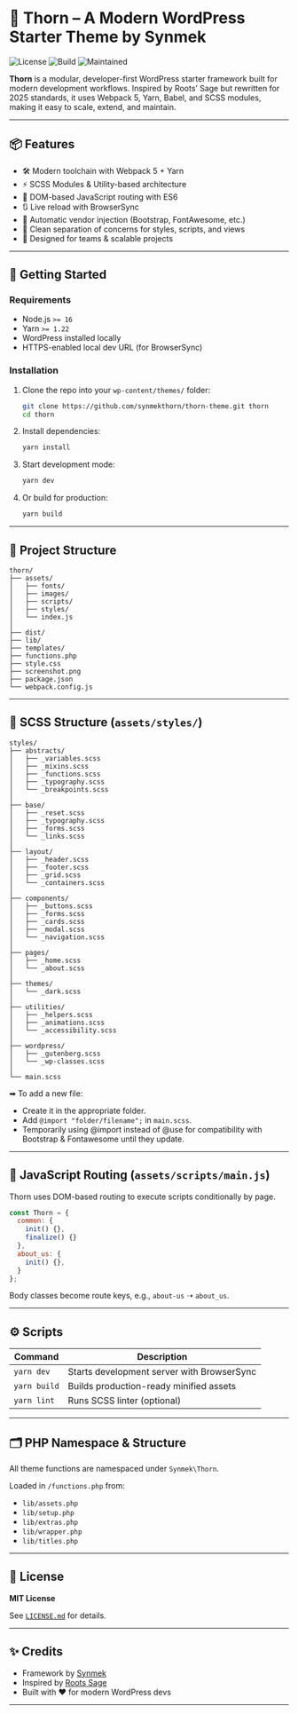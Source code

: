 
# 🌿 Thorn – A Modern WordPress Starter Theme by Synmek

![License](https://img.shields.io/badge/license-MIT-green)
![Build](https://img.shields.io/badge/build-passing-brightgreen)
![Maintained](https://img.shields.io/badge/maintained-yes-blue)

**Thorn** is a modular, developer-first WordPress starter framework built for modern development workflows. Inspired by Roots’ Sage but rewritten for 2025 standards, it uses Webpack 5, Yarn, Babel, and SCSS modules, making it easy to scale, extend, and maintain.

---

## 📦 Features

- 🛠 Modern toolchain with Webpack 5 + Yarn
- ⚡ SCSS Modules & Utility-based architecture
- 🔄 DOM-based JavaScript routing with ES6
- 🔃 Live reload with BrowserSync
- 🎯 Automatic vendor injection (Bootstrap, FontAwesome, etc.)
- 📂 Clean separation of concerns for styles, scripts, and views
- 🧠 Designed for teams & scalable projects

---

## 🚀 Getting Started

### Requirements

- Node.js `>= 16`
- Yarn `>= 1.22`
- WordPress installed locally
- HTTPS-enabled local dev URL (for BrowserSync)

### Installation

1. Clone the repo into your `wp-content/themes/` folder:

   ```bash
   git clone https://github.com/synmekthorn/thorn-theme.git thorn
   cd thorn
   ```

2. Install dependencies:

   ```bash
   yarn install
   ```

3. Start development mode:

   ```bash
   yarn dev
   ```

4. Or build for production:

   ```bash
   yarn build
   ```

---

## 🧱 Project Structure

```
thorn/
├── assets/
│   ├── fonts/
│   ├── images/
│   ├── scripts/
│   ├── styles/
│   └── index.js
│
├── dist/
├── lib/
├── templates/
├── functions.php
├── style.css
├── screenshot.png
├── package.json
└── webpack.config.js
```

---

## 🎨 SCSS Structure (`assets/styles/`)

```
styles/
├── abstracts/
│   ├── _variables.scss
│   ├── _mixins.scss
│   ├── _functions.scss
│   ├── _typography.scss
│   └── _breakpoints.scss
│
├── base/
│   ├── _reset.scss
│   ├── _typography.scss
│   ├── _forms.scss
│   └── _links.scss
│
├── layout/
│   ├── _header.scss
│   ├── _footer.scss
│   ├── _grid.scss
│   └── _containers.scss
│
├── components/
│   ├── _buttons.scss
│   ├── _forms.scss
│   ├── _cards.scss
│   ├── _modal.scss
│   └── _navigation.scss
│
├── pages/
│   ├── _home.scss
│   └── _about.scss
│
├── themes/
│   └── _dark.scss
│
├── utilities/
│   ├── _helpers.scss
│   ├── _animations.scss
│   └── _accessibility.scss
│
├── wordpress/
│   ├── _gutenberg.scss
│   └── _wp-classes.scss
│
└── main.scss
```

➡ To add a new file:
- Create it in the appropriate folder.
- Add `@import "folder/filename";` in `main.scss`.
- Temporarily using @import instead of @use for compatibility with Bootstrap & Fontawesome until they update. 
---

## 📜 JavaScript Routing (`assets/scripts/main.js`)

Thorn uses DOM-based routing to execute scripts conditionally by page.

```js
const Thorn = {
  common: {
    init() {},
    finalize() {}
  },
  about_us: {
    init() {},
  }
};
```

Body classes become route keys, e.g., `about-us` ➝ `about_us`.

---

## ⚙️ Scripts

| Command       | Description                                 |
|---------------|---------------------------------------------|
| `yarn dev`    | Starts development server with BrowserSync  |
| `yarn build`  | Builds production-ready minified assets     |
| `yarn lint`   | Runs SCSS linter (optional)                 |

---

## 🗂 PHP Namespace & Structure

All theme functions are namespaced under `Synmek\Thorn`.

Loaded in `/functions.php` from:
- `lib/assets.php`
- `lib/setup.php`
- `lib/extras.php`
- `lib/wrapper.php`
- `lib/titles.php`

---

## 📜 License

**MIT License**

See [`LICENSE.md`](./LICENSE.md) for details.

---

## ✨ Credits

- Framework by [Synmek](https://synmek.com)
- Inspired by [Roots Sage](https://roots.io/sage/)
- Built with ❤️ for modern WordPress devs

---
